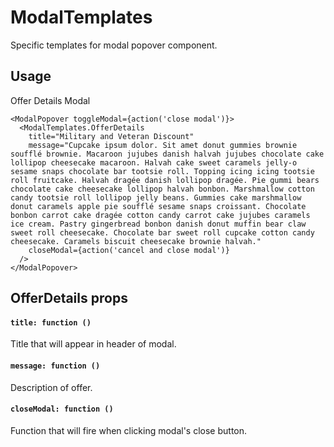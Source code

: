 # ModalTemplates

Specific templates for modal popover component.

## Usage

Offer Details Modal
```
<ModalPopover toggleModal={action('close modal')}>
  <ModalTemplates.OfferDetails
    title="Military and Veteran Discount"
    message="Cupcake ipsum dolor. Sit amet donut gummies brownie soufflé brownie. Macaroon jujubes danish halvah jujubes chocolate cake lollipop cheesecake macaroon. Halvah cake sweet caramels jelly-o sesame snaps chocolate bar tootsie roll. Topping icing icing tootsie roll fruitcake. Halvah dragée danish lollipop dragée. Pie gummi bears chocolate cake cheesecake lollipop halvah bonbon. Marshmallow cotton candy tootsie roll lollipop jelly beans. Gummies cake marshmallow donut caramels apple pie soufflé sesame snaps croissant. Chocolate bonbon carrot cake dragée cotton candy carrot cake jujubes caramels ice cream. Pastry gingerbread bonbon danish donut muffin bear claw sweet roll cheesecake. Chocolate bar sweet roll cupcake cotton candy cheesecake. Caramels biscuit cheesecake brownie halvah."
    closeModal={action('cancel and close modal')}
  />
</ModalPopover>
```

## OfferDetails props
#### `title: function ()`
Title that will appear in header of modal.

#### `message: function ()`
Description of offer.

#### `closeModal: function ()`
Function that will fire when clicking modal's close button.
